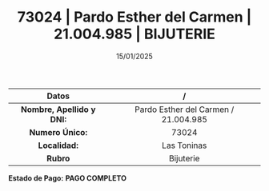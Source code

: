 ﻿---
title: 73024 | Pardo Esther del Carmen | 21.004.985 | BIJUTERIE
date: 15/01/2025
draft: false
tags: ['las-toninas', 'titular', 'bijuterie']
---

|          **Datos**          |  /  |
|:---------------------------:|:---:|
| **Nombre, Apellido y DNI:** | Pardo Esther del Carmen / 21.004.985 |
|      **Numero Único:**      | 73024 |
|        **Localidad:**       | Las Toninas |
|          **Rubro**          | Bijuterie |

**Estado de Pago:** **PAGO COMPLETO**
